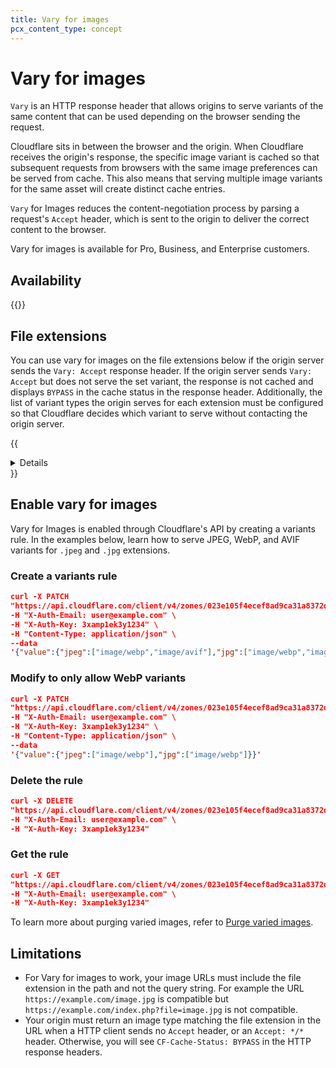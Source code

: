 ```yaml
---
title: Vary for images
pcx_content_type: concept
---
```


# Vary for images

`Vary` is an HTTP response header that allows origins to serve variants of the same content that can be used depending on the browser sending the request.

Cloudflare sits in between the browser and the origin. When Cloudflare receives the origin's response, the specific image variant is cached so that subsequent requests from browsers with the same image preferences can be served from cache. This also means that serving multiple image variants for the same asset will create distinct cache entries.

`Vary` for Images reduces the content-negotiation process by parsing a request's `Accept` header, which is sent to the origin to deliver the correct content to the browser.

Vary for images is available for Pro, Business, and Enterprise customers.

## Availability

{{<feature-table id="cache.vary_for_images">}}

## File extensions

You can use vary for images on the file extensions below if the origin server sends the `Vary: Accept` response header. If the origin server sends `Vary: Accept` but does not serve the set variant, the response is not cached and displays `BYPASS` in the cache status in the response header. Additionally, the list of variant types the origin serves for each extension must be configured so that Cloudflare decides which variant to serve without contacting the origin server.

{{<details header="File extensions enabled for varying">}}
  <ul>
    <li>.avif</li>
    <li>.bmp</li>
    <li>.gif</li>
    <li>.jpg</li>
    <li>.jpeg</li>
    <li>.jp2</li>
    <li>.png</li>
    <li>.tif</li>
    <li>.tiff</li>
    <li>.webp</li>
  </ul>
{{</details>}}

## Enable vary for images

Vary for Images is enabled through Cloudflare's API by creating a variants rule. In the examples below, learn how to serve JPEG, WebP, and AVIF variants for `.jpeg` and `.jpg` extensions.

### Create a variants rule

```json
curl -X PATCH 
"https://api.cloudflare.com/client/v4/zones/023e105f4ecef8ad9ca31a8372d0c353/cache/variants" \ 
-H "X-Auth-Email: user@example.com" \ 
-H "X-Auth-Key: 3xamp1ek3y1234" \ 
-H "Content-Type: application/json" \ 
--data 
'{"value":{"jpeg":["image/webp","image/avif"],"jpg":["image/webp","image/avif"]}}' 
```

### Modify to only allow WebP variants

```json
curl -X PATCH 
"https://api.cloudflare.com/client/v4/zones/023e105f4ecef8ad9ca31a8372d0c353/cache/variants" \ 
-H "X-Auth-Email: user@example.com" \ 
-H "X-Auth-Key: 3xamp1ek3y1234" \ 
-H "Content-Type: application/json" \ 
--data 
'{"value":{"jpeg":["image/webp"],"jpg":["image/webp"]}}' 
```

### Delete the rule

```json
curl -X DELETE 
"https://api.cloudflare.com/client/v4/zones/023e105f4ecef8ad9ca31a8372d0c353/cache/variants" \ 
-H "X-Auth-Email: user@example.com" \ 
-H "X-Auth-Key: 3xamp1ek3y1234" 
```

### Get the rule

```json
curl -X GET 
"https://api.cloudflare.com/client/v4/zones/023e105f4ecef8ad9ca31a8372d0c353/cache/variants" \
-H "X-Auth-Email: user@example.com" \ 
-H "X-Auth-Key: 3xamp1ek3y1234" 
```

To learn more about purging varied images, refer to [Purge varied images](/cache/how-to/purge-cache/purge-varied-images/).

## Limitations

* For Vary for images to work, your image URLs must include the file extension in the path and not the query string. For example the URL `https://example.com/image.jpg` is compatible but `https://example.com/index.php?file=image.jpg` is not compatible.
* Your origin must return an image type matching the file extension in the URL when a HTTP client sends no `Accept` header, or an `Accept: */*` header. Otherwise, you will see `CF-Cache-Status: BYPASS` in the HTTP response headers.
